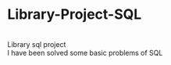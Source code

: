 # Library-Project-SQL
<br>
Library sql project
<br>
I have been solved some basic problems of SQL
<br>

